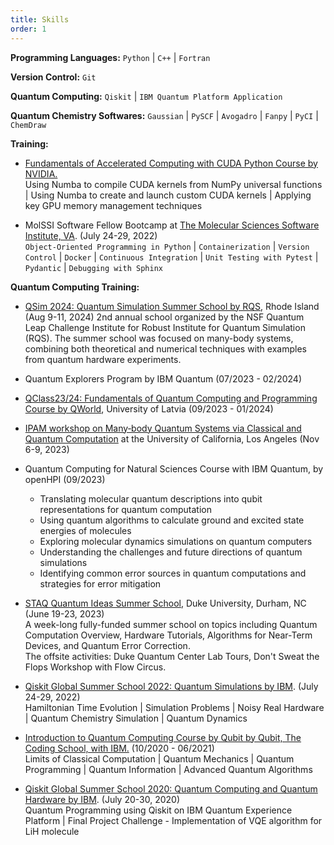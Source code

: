 ```yaml
---
title: Skills
order: 1
---
```



**Programming Languages:** `Python` | `C++` | `Fortran`

**Version Control:** `Git`

**Quantum Computing:** `Qiskit` | `IBM Quantum Platform Application`

**Quantum Chemistry Softwares:** `Gaussian` | `PySCF` | `Avogadro` | `Fanpy` | `PyCI` | `ChemDraw`  



**Training:**
- [Fundamentals of Accelerated Computing with CUDA Python Course by NVIDIA.](https://courses.nvidia.com/courses/course-v1:DLI+C-AC-02+V1/)   
  Using Numba to compile CUDA kernels from NumPy universal functions | Using Numba to create and launch custom CUDA kernels | Applying key GPU memory management techniques  
  
- MolSSI Software Fellow Bootcamp at [The Molecular Sciences Software Institute, VA](https://molssi.org/fellowship/). (July 24-29, 2022)     
  `Object-Oriented Programming in Python` | `Containerization` | `Version Control` | `Docker` | `Continuous Integration` | `Unit Testing with Pytest` | `Pydantic` | `Debugging with Sphinx`   


**Quantum Computing Training:**
- [QSim 2024: Quantum Simulation Summer School by RQS](https://qsim2024.qsimconference.org/summer-school/), Rhode Island (Aug 9-11, 2024)
  2nd annual school organized by the NSF Quantum Leap Challenge Institute for Robust Institute for Quantum Simulation (RQS). The summer school was focused on many-body systems, combining both theoretical and numerical techniques with examples from quantum hardware experiments.

- Quantum Explorers Program by IBM Quantum (07/2023 - 02/2024)     

- [QClass23/24: Fundamentals of Quantum Computing and Programming Course by QWorld](https://qworld.net/qclass23-24/), University of Latvia (09/2023 - 01/2024)   

- [IPAM workshop on Many‑body Quantum Systems via Classical and Quantum Computation](https://www.ipam.ucla.edu/programs/workshops/workshop-iii-many-body-quantum-systems-via-classical-and-quantum-computation/?tab=schedule) at the University of California, Los Angeles (Nov 6-9, 2023)   

- Quantum Computing for Natural Sciences Course with IBM Quantum, by openHPI (09/2023)   
  - Translating molecular quantum descriptions into qubit representations for quantum computation        
  - Using quantum algorithms to calculate ground and excited state energies of molecules  
  - Exploring molecular dynamics simulations on quantum computers    
  - Understanding the challenges and future directions of quantum simulations     
  - Identifying common error sources in quantum computations and strategies for error mitigation    

- [STAQ Quantum Ideas Summer School](https://staq.pratt.duke.edu/summer-school), Duke University, Durham, NC (June 19-23, 2023)     
  A week-long fully-funded summer school on topics including Quantum Computation Overview, Hardware Tutorials, Algorithms for Near-Term Devices, and Quantum Error Correction.      
  The offsite activities: Duke Quantum Center Lab Tours, Don't Sweat the Flops Workshop with Flow Circus.      
  
- [Qiskit Global Summer School 2022: Quantum Simulations by IBM](https://qiskit.org/learn/summer-school/quantum-simulation-summer-school-2022/). (July 24-29, 2022)    
  Hamiltonian Time Evolution | Simulation Problems | Noisy Real Hardware | Quantum Chemistry Simulation | Quantum Dynamics
  
- [Introduction to Quantum Computing Course by Qubit by Qubit, The Coding School, with IBM.](https://www.qubitbyqubit.org/) (10/2020 - 06/2021)   
  Limits of Classical Computation | Quantum Mechanics | Quantum Programming | Quantum Information | Advanced Quantum Algorithms  
  
- [Qiskit Global Summer School 2020: Quantum Computing and Quantum Hardware by IBM](https://qiskit.org/learn/summer-school/introduction-to-quantum-computing-and-quantum-hardware-2020). (July 20-30, 2020)    
  Quantum Programming using Qiskit on IBM Quantum Experience Platform | Final Project Challenge - Implementation of VQE algorithm for LiH molecule   
  
